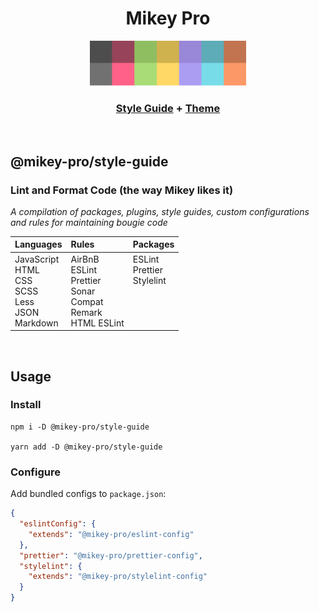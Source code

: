 <div width="100%" align="center">

# **Mikey Pro**

<a href="https://github.com/mikey-pro">
  <img src="mikey-pro-logo.png" />
</a>

### [Style Guide](https://github.com/mikey-pro/style-guide) + [Theme](https://github.com/mikey-pro/theme)

<br />

</div>

## **@mikey-pro/style-guide**

### Lint and Format Code (the way Mikey likes it)

_A compilation of packages, plugins, style guides, custom configurations and
rules for maintaining bougie code_

<table>
  <thead>
    <tr>
      <th align="left">Languages</th>
      <th align="left">Rules</th>
      <th align="left">Packages</th>
    </tr>
  </thead>
  <tbody>
    <tr>
      <td valign="top">
        JavaScript <br />
        HTML <br />
        CSS <br />
        SCSS <br />
        Less <br />
        JSON <br />
        Markdown <br />
      </td>
      <td valign="top">
        AirBnB <br />
        ESLint <br />
        Prettier <br />
        Sonar <br />
        Compat <br />
        Remark <br />
        HTML ESLint
      </td>
      <td valign="top">
        ESLint <br />
        Prettier <br />
        Stylelint
      </td>
    </tr>
  </tbody>
</table>

<br />

## Usage

### Install

```shell
npm i -D @mikey-pro/style-guide

yarn add -D @mikey-pro/style-guide
```

### Configure

Add bundled configs to `package.json`:

```json
{
  "eslintConfig": {
    "extends": "@mikey-pro/eslint-config"
  },
  "prettier": "@mikey-pro/prettier-config",
  "stylelint": {
    "extends": "@mikey-pro/stylelint-config"
  }
}
```
